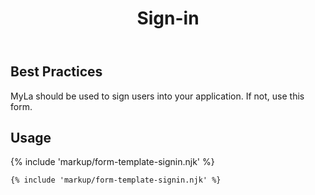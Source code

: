 ﻿---
title: Sign-in
summary: The Sign-in form allows the user to sign into an application.
tags: form-templates
layout: guide
eleventyNavigation:
  key: Sign-in
  parent: Form Templates
  order: 6
  excerpt: The Sign-in form allows the user to sign into an application.
  img: /img/illustrations/illus-sign-in.svg
---

## Best Practices

MyLa should be used to sign users into your application. If not, use this form.

## Usage

{% include 'markup/form-template-signin.njk' %}

``` html
{% include 'markup/form-template-signin.njk' %}
```
